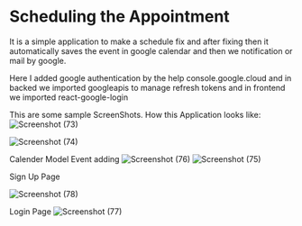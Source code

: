 # Scheduling the Appointment
It is a simple application to make a schedule fix and after fixing then it automatically saves the event in google calendar and then we notification or mail by google.

Here I added google authentication by the help console.google.cloud
and in backed we imported googleapis to manage refresh tokens and
in frontend we imported react-google-login

This are some sample ScreenShots.
How this Application looks like:
![Screenshot (73)](https://github.com/Rakeshreddysr2401/calender/assets/102222142/99ff4a97-117d-4b1f-a07d-0c719c6fea58)

![Screenshot (74)](https://github.com/Rakeshreddysr2401/calender/assets/102222142/49cec381-e88b-4b41-9a5a-55bdd401b27a)


Calender Model Event adding
![Screenshot (76)](https://github.com/Rakeshreddysr2401/calender/assets/102222142/c87ab2ac-d6bc-4fa5-a031-eb8ef2d665fd)
![Screenshot (75)](https://github.com/Rakeshreddysr2401/calender/assets/102222142/9cfe5642-3284-41a7-a416-6da1e63e5663)

Sign Up Page

![Screenshot (78)](https://github.com/Rakeshreddysr2401/calender/assets/102222142/89950d3f-311f-439a-8d90-451d245f66f5)

Login Page
![Screenshot (77)](https://github.com/Rakeshreddysr2401/calender/assets/102222142/969a6689-2140-40b8-8821-c207336db3e1)
